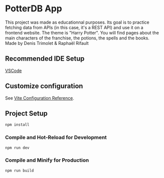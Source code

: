 # PotterDB App

This project was made as educationnal purposes. Its goal is to practice fetching data from APIs (in this case, it's a REST API) and use it on a frontend website. The theme is "Harry Potter". You will find pages about the main characters of the franchise, the potions, the spells and the books.
Made by Denis Trimolet & Raphaël Rifault

## Recommended IDE Setup

[VSCode](https://code.visualstudio.com/)

## Customize configuration

See [Vite Configuration Reference](https://vitejs.dev/config/).

## Project Setup

```sh
npm install
```

### Compile and Hot-Reload for Development

```sh
npm run dev
```

### Compile and Minify for Production

```sh
npm run build
```
